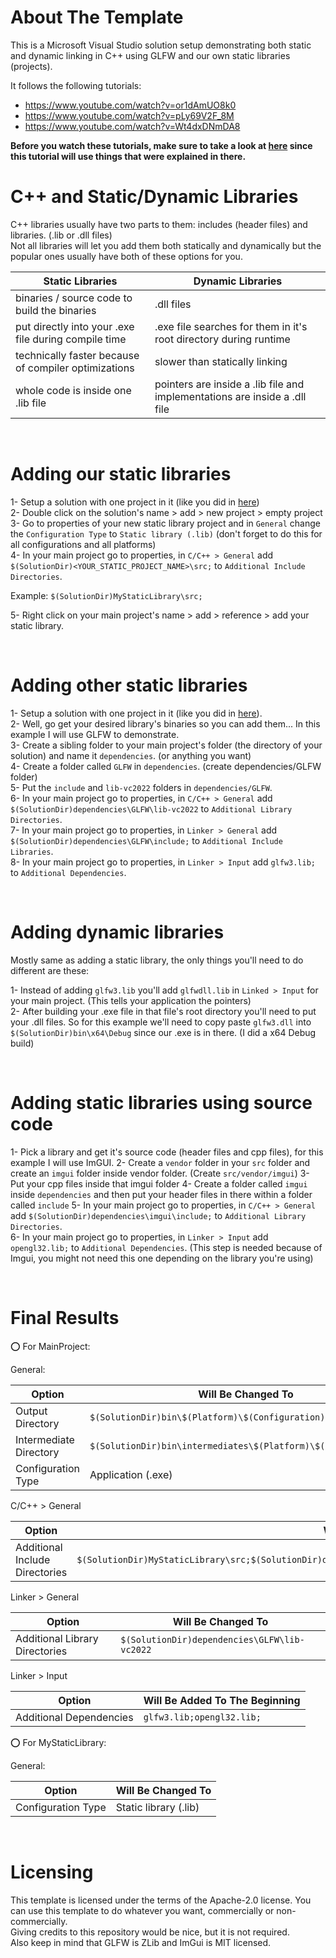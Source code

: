 



# About The Template

This is a Microsoft Visual Studio solution setup demonstrating both static and dynamic linking in C++ using GLFW and our own static libraries (projects).  


It follows the following tutorials:  
- https://www.youtube.com/watch?v=or1dAmUO8k0
- https://www.youtube.com/watch?v=pLy69V2F_8M
- https://www.youtube.com/watch?v=Wt4dxDNmDA8  


<b>Before you watch these tutorials, make sure to take a look at <a href="https://github.com/oziris78/cpp-single-project-template">here</a> since this tutorial will use things that were explained in there.</b>



# C++ and Static/Dynamic Libraries

C++ libraries usually have two parts to them: includes (header files) and libraries. (.lib or .dll files)  
Not all libraries will let you add them both statically and dynamically but the popular ones usually have both of these options for you.  

| Static Libraries  | Dynamic Libraries  |
| ----------------- | ----------------- |
| binaries / source code to build the binaries  | .dll files |
| put directly into your .exe file during compile time  | .exe file searches for them in it's root directory during runtime |
| technically faster because of compiler optimizations  | slower than statically linking |
| whole code is inside one .lib file | pointers are inside a .lib file and implementations are inside a .dll file |


<br>

# Adding our static libraries

1- Setup a solution with one project in it (like you did in <a href="https://github.com/oziris78/cpp-single-project-template">here</a>)  
2- Double click on the solution's name > add > new project > empty project  
3- Go to properties of your new static library project and in `General` change the `Configuration Type` to `Static library (.lib)` (don't forget to do this for all configurations and all platforms)  
4- In your main project go to properties, in `C/C++ > General` add `$(SolutionDir)<YOUR_STATIC_PROJECT_NAME>\src;` to `Additional Include Directories`.  

Example: `$(SolutionDir)MyStaticLibrary\src;`  

5- Right click on your main project's name > add > reference > add your static library.  


<br>


# Adding other static libraries

1- Setup a solution with one project in it (like you did in <a href="https://github.com/oziris78/cpp-single-project-template">here</a>).  
2- Well, go get your desired library's binaries so you can add them... In this example I will use GLFW to demonstrate.  
3- Create a sibling folder to your main project's folder (the directory of your solution) and name it `dependencies`. (or anything you want)  
4- Create a folder called `GLFW` in `dependencies`. (create dependencies/GLFW folder)  
5- Put the `include` and `lib-vc2022` folders in `dependencies/GLFW`.  
6- In your main project go to properties, in `C/C++ > General` add `$(SolutionDir)dependencies\GLFW\lib-vc2022` to `Additional Library Directories`.  
7- In your main project go to properties, in `Linker > General` add `$(SolutionDir)dependencies\GLFW\include;` to `Additional Include Libraries`.  
8- In your main project go to properties, in `Linker > Input` add `glfw3.lib;` to `Additional Dependencies`.  


<br>



# Adding dynamic libraries

Mostly same as adding a static library, the only things you'll need to do different are these:  

1- Instead of adding `glfw3.lib` you'll add `glfwdll.lib` in `Linked > Input` for your main project. (This tells your application the pointers)  
2- After building your .exe file in that file's root directory you'll need to put your .dll files. So for this example we'll need to copy paste `glfw3.dll` into `$(SolutionDir)bin\x64\Debug` since our .exe is in there. (I did a x64 Debug build)  


<br>


# Adding static libraries using source code

1- Pick a library and get it's source code (header files and cpp files), for this example I will use ImGUI.
2- Create a `vendor` folder in your `src` folder and create an `imgui` folder inside vendor folder. (Create `src/vendor/imgui`)
3- Put your cpp files inside that imgui folder
4- Create a folder called `imgui` inside `dependencies` and then put your header files in there within a folder called `include`
5- In your main project go to properties, in `C/C++ > General` add `$(SolutionDir)dependencies\imgui\include;` to `Additional Library Directories`.  
6- In your main project go to properties, in `Linker > Input` add `opengl32.lib;` to `Additional Dependencies`. (This step is needed because of Imgui, you might not need this one depending on the library you're using)  


<br>


# Final Results

⭕ For MainProject:

General:

| Option  | Will Be Changed To  |
| ------------- | ------------- |
| Output Directory  | `$(SolutionDir)bin\$(Platform)\$(Configuration)\`  |
| Intermediate Directory  | `$(SolutionDir)bin\intermediates\$(Platform)\$(Configuration)\`  |
| Configuration Type  | Application (.exe) |

C/C++ > General

| Option  | Will Be Changed To  |
| ------------- | ------------- |
| Additional Include Directories  | `$(SolutionDir)MyStaticLibrary\src;$(SolutionDir)dependencies\GLFW\include;$(SolutionDir)dependencies\imgui\include;`  |

Linker > General

| Option  | Will Be Changed To  |
| ------------- | ------------- |
| Additional Library Directories  | `$(SolutionDir)dependencies\GLFW\lib-vc2022`  |

Linker > Input

| Option  | Will Be Added To The Beginning  |
| ------------- | ------------- |
| Additional Dependencies  | `glfw3.lib;opengl32.lib;`  |

  

⭕ For MyStaticLibrary:

General:

| Option  | Will Be Changed To  |
| ------------- | ------------- |
| Configuration Type  | Static library (.lib) |



<br>


# Licensing

This template is licensed under the terms of the Apache-2.0 license. You can use this template to do whatever you want, commercially or non-commercially.  
Giving credits to this repository would be nice, but it is not required.  
Also keep in mind that GLFW is ZLib and ImGui is MIT licensed.


